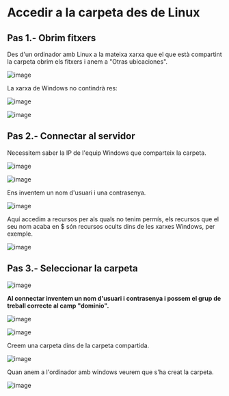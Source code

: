 # Accedir a la carpeta des de Linux

## Pas 1.- Obrim fitxers

Des d'un ordinador amb Linux a la mateixa xarxa que el que està compartint la carpeta obrim els fitxers i anem a "Otras ubicaciones".

![image](https://github.com/XaSaFa/MP04/assets/110727546/797e20dc-0c2e-49cc-95bd-8525a6b8afe8)

La xarxa de Windows no contindrà res:

![image](https://github.com/XaSaFa/MP04/assets/110727546/8a71ff84-40e2-4303-9930-ac16af18eb2a)

![image](https://github.com/XaSaFa/MP04/assets/110727546/07498065-010a-4df8-84e2-ba9d70d13e04)

## Pas 2.- Connectar al servidor

Necessitem saber la IP de l'equip Windows que comparteix la carpeta.

![image](https://github.com/XaSaFa/MP04/assets/110727546/f5620f35-ba22-4655-b7dc-51804ae77cc4)

![image](https://github.com/XaSaFa/MP04/assets/110727546/f3edd879-cfc5-413f-9862-626271556ad3)

Ens inventem un nom d'usuari i una contrasenya.

![image](https://github.com/XaSaFa/MP04/assets/110727546/b29a1d8b-8a3f-4a2c-9563-e851a82a5288)

Aquí accedim a recursos per als quals no tenim permís, els recursos que el seu nom acaba en $ són recursos ocults dins de les xarxes Windows, per exemple.

![image](https://github.com/XaSaFa/MP04/assets/110727546/27c13d03-1c15-4711-8fbc-24ced1844297)

## Pas 3.- Seleccionar la carpeta

![image](https://github.com/XaSaFa/MP04/assets/110727546/5c05168d-3ebf-4476-8bbd-60e9b83e5e7c)

**Al connectar inventem un nom d'usuari i contrasenya i possem el grup de treball correcte al camp "dominio".**

![image](https://github.com/XaSaFa/MP04/assets/110727546/199d650f-afaf-4496-a62e-ddc2240974d3)

![image](https://github.com/XaSaFa/MP04/assets/110727546/0624c10e-b9bd-4ff0-9309-f541b1b993ef)

Creem una carpeta dins de la carpeta compartida.

![image](https://github.com/XaSaFa/MP04/assets/110727546/2af008c9-dd74-4de4-bfc9-b2b518f0a967)

Quan anem a l'ordinador amb windows veurem que s'ha creat la carpeta.

![image](https://github.com/XaSaFa/MP04/assets/110727546/0092f118-c5fb-4c55-a6e8-820770862bc6)
